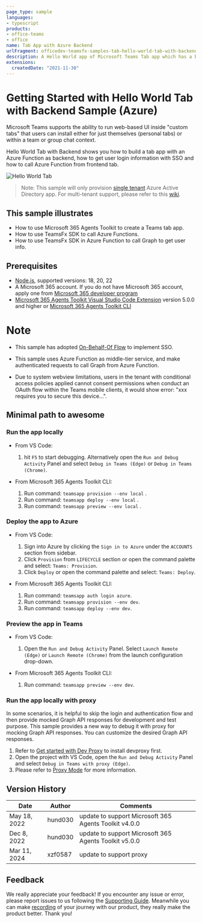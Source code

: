 ```yaml
---
page_type: sample
languages:
- typescript
products:
- office-teams
- office
name: Tab App with Azure Backend
urlFragment: officedev-teamsfx-samples-tab-hello-world-tab-with-backend
description: A Hello World app of Microsoft Teams Tab app which has a backend service.
extensions:
  createdDate: "2021-11-30"
---
```

# Getting Started with Hello World Tab with Backend Sample (Azure)

Microsoft Teams supports the ability to run web-based UI inside "custom tabs" that users can install either for just themselves (personal tabs) or within a team or group chat context.

Hello World Tab with Backend shows you how to build a tab app with an Azure Function as backend, how to get user login information with SSO and how to call Azure Function from frontend tab.

![Hello World Tab](assets/sampleDemo.gif)

> Note: This sample will only provision [single tenant](https://learn.microsoft.com/azure/active-directory/develop/single-and-multi-tenant-apps#who-can-sign-in-to-your-app) Azure Active Directory app. For multi-tenant support, please refer to this [wiki](https://aka.ms/teamsfx-multi-tenant).

## This sample illustrates

- How to use Microsoft 365 Agents Toolkit to create a Teams tab app.
- How to use TeamsFx SDK to call Azure Functions.
- How to use TeamsFx SDK in Azure Function to call Graph to get user info.

## Prerequisites

- [Node.js](https://nodejs.org/), supported versions: 18, 20, 22
- A Microsoft 365 account. If you do not have Microsoft 365 account, apply one from [Microsoft 365 developer program](https://developer.microsoft.com/en-us/microsoft-365/dev-program)
- [Microsoft 365 Agents Toolkit Visual Studio Code Extension](https://aka.ms/teams-toolkit) version 5.0.0 and higher or [Microsoft 365 Agents Toolkit CLI](https://aka.ms/teams-toolkit-cli)

# Note
- This sample has adopted [On-Behalf-Of Flow](https://learn.microsoft.com/en-us/azure/active-directory/develop/v2-oauth2-on-behalf-of-flow) to implement SSO.

- This sample uses Azure Function as middle-tier service, and make authenticated requests to call Graph from Azure Function.

- Due to system webview limitations, users in the tenant with conditional access policies applied cannot consent permissions when conduct an OAuth flow within the Teams mobile clients, it would show error: "xxx requires you to secure this device...".

## Minimal path to awesome

### Run the app locally

- From VS Code:
    1. hit `F5` to start debugging. Alternatively open the `Run and Debug Activity` Panel and select `Debug in Teams (Edge)` or `Debug in Teams (Chrome)`.

- From Microsoft 365 Agents Toolkit CLI:
    1. Run command: `teamsapp provision --env local` .
    1. Run command: `teamsapp deploy --env local` .
    1. Run command: `teamsapp preview --env local` .

### Deploy the app to Azure

- From VS Code:
    1. Sign into Azure by clicking the `Sign in to Azure` under the `ACCOUNTS` section from sidebar.
    1. Click `Provision` from `LIFECYCLE` section or open the command palette and select: `Teams: Provision`.
    1. Click `Deploy` or open the command palette and select: `Teams: Deploy`.

- From Microsoft 365 Agents Toolkit CLI:
    1. Run command: `teamsapp auth login azure`.
    1. Run command: `teamsapp provision --env dev`.
    1. Run command: `teamsapp deploy --env dev`.

### Preview the app in Teams

- From VS Code:
    1. Open the `Run and Debug Activity` Panel. Select `Launch Remote (Edge)` or `Launch Remote (Chrome)` from the launch configuration drop-down.

- From Microsoft 365 Agents Toolkit CLI:
    1. Run command: `teamsapp preview --env dev`.

### Run the app locally with proxy
In some scenarios, it is helpful to skip the login and authentication flow and then provide mocked Graph API responses for development and test purpose. This sample provides a new way to debug it with proxy for mocking Graph API responses. You can customize the desired Graph API responses.
1. Refer to [Get started with Dev Proxy](https://learn.microsoft.com/en-us/microsoft-cloud/dev/dev-proxy/get-started?tabs=powershell&pivots=client-operating-system-windows) to install devproxy first.
1. Open the project with VS Code, open the `Run and Debug Activity` Panel and select `Debug in Teams with proxy (Edge)`. 
1. Please refer to [Proxy Mode](proxy/README.md) for more information.

## Version History

|Date| Author| Comments|
|---|---|---|
|May 18, 2022| hund030 | update to support Microsoft 365 Agents Toolkit v4.0.0|
|Dec 8, 2022| hund030 | update to support Microsoft 365 Agents Toolkit v5.0.0|
|Mar 11, 2024| xzf0587 | update to support proxy|

## Feedback
We really appreciate your feedback! If you encounter any issue or error, please report issues to us following the [Supporting Guide](https://github.com/OfficeDev/TeamsFx-Samples/blob/dev/SUPPORT.md). Meanwhile you can make [recording](https://aka.ms/teamsfx-record) of your journey with our product, they really make the product better. Thank you!